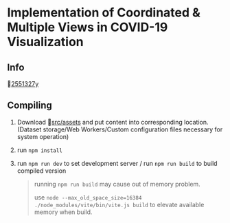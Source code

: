 # Implementation of Coordinated & Multiple Views in COVID-19 Visualization

## Info

🤨[2551327y](mailto:2551327y@student.gla.ac.uk)

## Compiling 

1. Download 📂[src/assets](https://drive.google.com/drive/folders/1vHQ5tY10p6a0M2jKU4RVF0KRgwrLNXi_?usp=sharing) and put content into corresponding location. (Dataset storage/Web Workers/Custom configuration files necessary for system operation)

2. run `npm install`

3. run `npm run dev` to set development server / run `npm run build` to build compiled version

   > running `npm run build` may cause out of memory problem.
   >
   > use `node --max_old_space_size=16384 ./node_modules/vite/bin/vite.js build` to elevate available memory when build.

